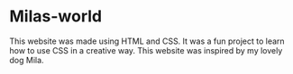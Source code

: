 # Milas-world
This website was made using HTML and CSS. It was a fun project to learn how to use CSS in a creative way. This website was inspired by my lovely dog Mila. 
